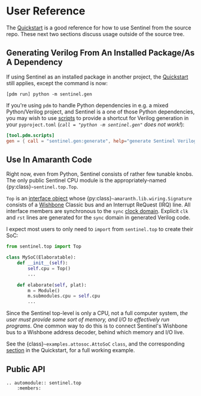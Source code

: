 # User Reference

The [Quickstart](./quickstart.md) is a good reference for how to use Sentinel
from the source repo. These next two sections discuss usage outside of the
source tree.

## Generating Verilog From An Installed Package/As A Dependency

If using Sentinel as an installed package in another project, the
[Quickstart](./quickstart.md#generate-a-verilog-core) still applies,
except the command is now:

```
[pdm run] python -m sentinel.gen
```

If you're using `pdm` to handle Python dependencies in e.g. a mixed Python/Verilog
project, and Sentinel is a one of those Python dependencies, you may wish
to use [scripts](https://pdm-project.org/latest/usage/scripts/#pdm-scripts) to
provide a shortcut for Verilog generation in your `pyproject.toml`
(_`call = "python -m sentinel.gen"` does not work!_):

```toml
[tool.pdm.scripts]
gen = { call = "sentinel.gen:generate", help="generate Sentinel Verilog file" }
```

## Use In Amaranth Code

Right now, even from Python, Sentinel consists of rather few tunable knobs.
The only public Sentinel CPU module is the appropriately-named
{py:class}`~sentinel.top.Top`.

`Top` is an [interface object](https://amaranth-lang.org/rfcs/0002-interfaces.html#interface-definition-library-rfc)
whose {py:class}`~amaranth.lib.wiring.Signature` consists of a [Wishbone](https://cdn.opencores.org/downloads/wbspec_b4.pdf)
Classic bus and an Interrupt ReQuest (IRQ) line. All interface members are
synchronous to the `sync` [clock domain](https://amaranth-lang.org/docs/amaranth/latest/guide.html#control-domains).
Explicit `clk` and `rst` lines are generated for the `sync` domain in generated
Verilog code.

I expect most users to only need to `import` from `sentinel.top` to create
their SoC:

```python
from sentinel.top import Top

class MySoC(Elaboratable):
    def __init__(self):
        self.cpu = Top()
        ...

    def elaborate(self, plat):
        m = Module()
        m.submodules.cpu = self.cpu
        ...
```

Since the Sentinel top-level is only a CPU, not a full computer system,
_the user must provide some sort of memory, and I/O to effectively run
programs_. One common way to do this is to connect Sentinel's Wishbone bus to
a Wishbone address decoder, behind which memory and I/O live.

See the {class}`~examples.attosoc.AttoSoC` `class`, and the corresponding
[section](./quickstart.md#a-full-example-soc-in-amaranth) in the Quickstart,
for a full working example.

## Public API

```{eval-rst}
.. automodule:: sentinel.top
    :members:
```

